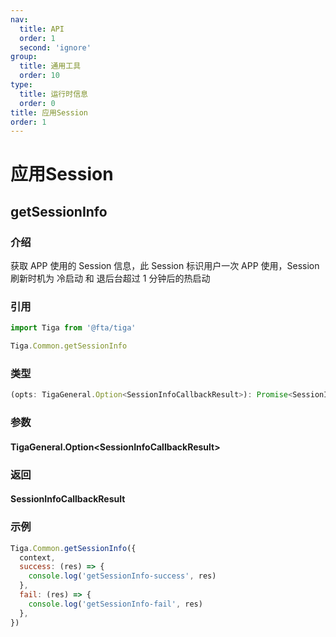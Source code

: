 ```yaml
---
nav:
  title: API
  order: 1
  second: 'ignore'
group:
  title: 通用工具
  order: 10
type:
  title: 运行时信息
  order: 0
title: 应用Session
order: 1
---
```


# 应用Session

## getSessionInfo

<Platform name="common" version="1.2.0"></Platform>

### 介绍

获取 APP 使用的 Session 信息，此 Session 标识用户一次 APP 使用，Session 刷新时机为 冷启动 和 退后台超过 1 分钟后的热启动

### 引用

```jsx | pure
import Tiga from '@fta/tiga'

Tiga.Common.getSessionInfo
```

### 类型

```jsx | pure
(opts: TigaGeneral.Option<SessionInfoCallbackResult>): Promise<SessionInfoCallbackResult>
```

### 参数
#### TigaGeneral.Option&lt;SessionInfoCallbackResult&gt;

<API id="Common_TigaGeneralOption_SessionInfoCallbackResult"></API>

### 返回
#### SessionInfoCallbackResult

<API id="Common_SessionInfoCallbackResult" hideDefault='true'></API>

### 示例

```jsx | pure
Tiga.Common.getSessionInfo({
  context,
  success: (res) => {
    console.log('getSessionInfo-success', res)
  },
  fail: (res) => {
    console.log('getSessionInfo-fail', res)
  },
})
```
